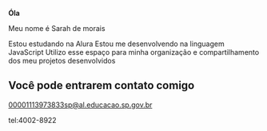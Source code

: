 **Óla**

Meu nome é Sarah de morais

Estou estudando na Alura
Estou me desenvolvendo na linguagem JavaScript
Utilizo esse espaço para minha organização e compartilhamento dos meu projetos desenvolvidos

## Você pode entrarem contato comigo

00001113973833sp@al.educacao.sp.gov.br

tel:4002-8922
